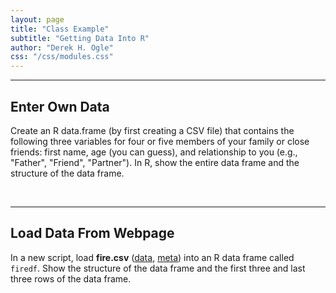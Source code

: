 ```yaml
---
layout: page
title: "Class Example"
subtitle: "Getting Data Into R"
author: "Derek H. Ogle"
css: "/css/modules.css"
---
```


----

## Enter Own Data

Create an R data.frame (by first creating a CSV file) that contains the following three variables for four or five members of your family or close friends: first name, age (you can guess), and relationship to you (e.g., "Father", "Friend", "Partner"). In R, show the entire data frame and the structure of the data frame.

&nbsp;

----

## Load Data From Webpage

In a new script, load **fire.csv** ([data](https://raw.githubusercontent.com/droglenc/NCData/master/Fire.csv), [meta](https://raw.githubusercontent.com/droglenc/NCData/master/Fire_meta.txt)) into an R data frame called `firedf`. Show the structure of the data frame and the first three and last three rows of the data frame.
